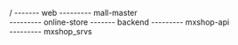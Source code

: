 /
-------	web
	--------- mall-master 	
	--------- online-store
------- backend
	--------- mxshop-api 	
	--------- mxshop_srvs
